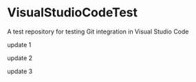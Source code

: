 # VisualStudioCodeTest
A test repository for testing Git integration in Visual Studio Code

update 1

update 2

update 3